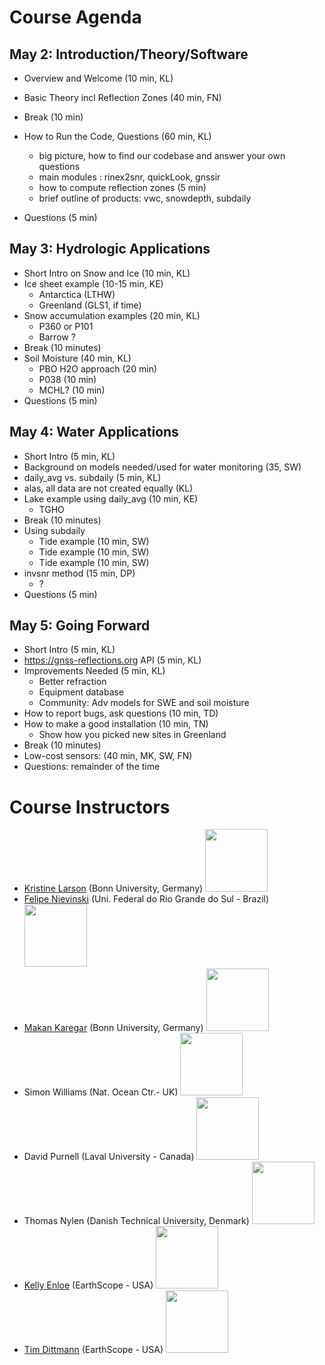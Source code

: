 # Course Agenda

## May 2: Introduction/Theory/Software
- Overview and Welcome (10 min, KL)
- Basic Theory incl Reflection Zones (40 min, FN) 
- Break (10 min)
- How to Run the Code, Questions (60 min, KL) 
  - big picture, how to find our codebase and answer your own questions
  - main modules : rinex2snr, quickLook, gnssir
  - how to compute reflection zones (5 min)
  - brief outline of products: vwc, snowdepth, subdaily

- Questions (5 min)

## May 3: Hydrologic Applications
- Short Intro on Snow and Ice (10 min, KL)
- Ice sheet example (10-15 min, KE) 
  - Antarctica (LTHW)
  - Greenland  (GLS1, if time)
- Snow accumulation examples (20 min, KL)
  - P360 or P101
  - Barrow ?
- Break (10 minutes)
- Soil Moisture (40 min, KL) 
  - PBO H2O approach (20 min)
  - P038 (10 min)
  - MCHL? (10 min)
- Questions (5 min)

## May 4: Water Applications
- Short Intro (5 min, KL) 
- Background on models needed/used for water monitoring (35, SW)
- daily_avg vs. subdaily (5 min, KL)
- alas, all data are not created equally (KL)
- Lake example using daily_avg (10 min, KE)
  - TGHO
- Break (10 minutes)
- Using subdaily
  - Tide example (10 min, SW)
  - Tide example (10 min, SW)
  - Tide example (10 min, SW)
- invsnr method (15 min, DP) 
  - ?
- Questions (5 min)

## May 5: Going Forward
- Short Intro (5 min, KL)
- https://gnss-reflections.org API (5 min, KL)
- Improvements Needed (5 min, KL)  
  - Better refraction
  - Equipment database
  - Community: Adv models for SWE and soil moisture
- How to report bugs, ask questions (10 min, TD)
- How to make a good installation (10 min, TN) 
  - Show how you picked new sites in Greenland
- Break (10 minutes)
- Low-cost sensors: (40 min, MK, SW, FN)
- Questions: remainder of the time

# Course Instructors

* [Kristine Larson](https://github.com/kristinemlarson) (Bonn University, Germany)
<image src = "https://gnss-reflections.org/static/images/Kristine-NYC-crop.jpg" width="100px"></image>
* [Felipe Nievinski](https://github.com/fgnievinski) (Uni. Federal do Rio Grande do Sul - Brazil) 
<image src = "https://spotlight.unavco.org/station-pages/p360/eo/scientistPhoto.jpg" width="100px"></image>
* [Makan Karegar](https://github.com/MakanAKaregar) (Bonn University, Germany) 
<image src = "https://gnss-reflections.org/static/images/makan.jpg" width="100px"></image>
* Simon Williams (Nat. Ocean Ctr.- UK) 
<image src = "https://gnss-reflections.org/static/images/Simon_Williams12.jpg" width="100px"></image>
* David Purnell (Laval University - Canada) 
<image src = "https://gnss-reflections.org/static/images/david_purnell2.jpg" width="100px"></image>
* Thomas Nylen (Danish Technical University, Denmark) 
<image src = "https://gnss-reflections.org/static/images/thomas_nylen.jpg" width="100px"></image>
* [Kelly Enloe](https://github.com/k-enloe) (EarthScope - USA) 
<image src = "https://gnss-reflections.org/static/images/kellyenloe.jpg" width="100px"></image>
* [Tim Dittmann](https://github.com/timdittmann) (EarthScope - USA) 
<image src = "https://gnss-reflections.org/static/images/tim_dittmann.jpg" width="100px"></image>
